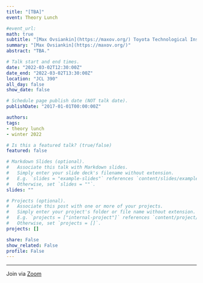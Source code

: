 ```yaml
---
title: "[TBA]"
event: Theory Lunch

#event_url:
math: true
subtitle: "[Max Ovsiankin](https://maxov.org/) Toyota Technological Institute Chicago"
summary: "[Max Ovsiankin](https://maxov.org/)"
abstract: "TBA."

# Talk start and end times.
date: "2022-03-02T12:30:00Z"
date_end: "2022-03-02T13:30:00Z"
location: "JCL 390"
all_day: false
show_date: false

# Schedule page publish date (NOT talk date).
publishDate: "2017-01-01T00:00:00Z"

authors:
tags:
- theory lunch
- winter 2022

# Is this a featured talk? (true/false)
featured: false

# Markdown Slides (optional).
#   Associate this talk with Markdown slides.
#   Simply enter your slide deck's filename without extension.
#   E.g. `slides = "example-slides"` references `content/slides/example-slides.md`.
#   Otherwise, set `slides = ""`.
slides: ""

# Projects (optional).
#   Associate this post with one or more of your projects.
#   Simply enter your project's folder or file name without extension.
#   E.g. `projects = ["internal-project"]` references `content/project/deep-learning/index.md`.
#   Otherwise, set `projects = []`.
projects: []

share: False
show_related: False
profile: False
---
```


---

Join via [Zoom](https://uchicago.zoom.us/j/97375149992?pwd=YmNGa1FoaW1WOXVaQ1UxcVBWMjhVdz09)
